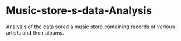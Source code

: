 # Music-store-s-data-Analysis
Analysis of the data sored a music store containing records of various artists and their albums.
